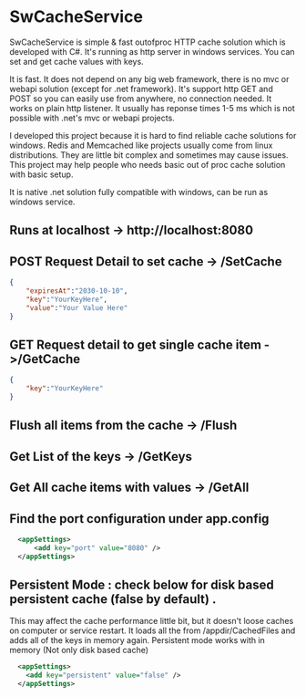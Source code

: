 # SwCacheService

SwCacheService is simple & fast outofproc HTTP cache solution which is developed with C#.
It's running as http server in windows services. You can set and get cache values with keys.

It is fast. It does not depend on any big web framework, there is no mvc or webapi solution (except for .net framework).
It's support http GET and POST so you can easily use from anywhere, no connection needed. It works on plain http listener.
It usually has reponse times 1-5 ms which is not possible with .net's mvc or webapi projects.

I developed this project because  it is hard to find reliable cache solutions for windows. Redis and Memcached like projects usually come from linux distributions. 
They are little bit complex and sometimes may cause issues. This project may help people who needs basic out of proc cache solution with basic setup.

It is native .net solution fully compatible with windows, can be run as windows service.

## Runs at localhost -> http://localhost:8080
## POST Request Detail to set cache -> /SetCache

```json
{
	"expiresAt":"2030-10-10",
	"key":"YourKeyHere",
	"value":"Your Value Here"
}
```

## GET Request detail to get single cache item ->/GetCache

```json
{
	"key":"YourKeyHere"
}
```

## Flush all items from the cache  -> /Flush
## Get List of the keys  -> /GetKeys
## Get All cache items with values -> /GetAll


## Find the port configuration under app.config

```xml
  <appSettings>
      <add key="port" value="8080" />
  </appSettings>
```


## Persistent Mode : check below for disk based persistent cache (false by default) . 
This may affect the cache performance little bit, but it doesn't loose caches on computer or service restart.
It loads all the from /appdir/CachedFiles and adds all of the keys in memory again. Persistent mode works with in memory (Not only disk based cache)

```xml
  <appSettings>
    <add key="persistent" value="false" />
  </appSettings>
```
